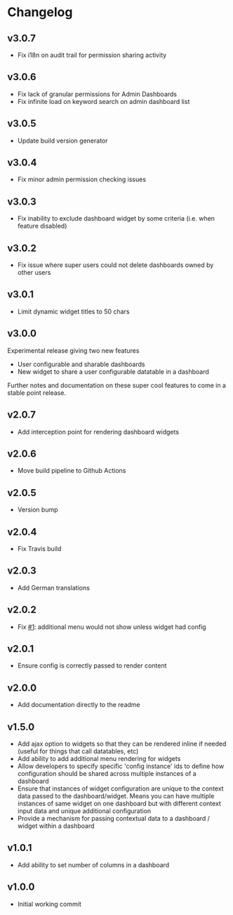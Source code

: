 # Changelog

## v3.0.7

* Fix i18n on audit trail for permission sharing activity

## v3.0.6

* Fix lack of granular permissions for Admin Dashboards
* Fix infinite load on keyword search on admin dashboard list

## v3.0.5

* Update build version generator

## v3.0.4

* Fix minor admin permission checking issues

## v3.0.3

* Fix inability to exclude dashboard widget by some criteria (i.e. when feature disabled)

## v3.0.2

* Fix issue where super users could not delete dashboards owned by other users

## v3.0.1

* Limit dynamic widget titles to 50 chars

## v3.0.0

Experimental release giving two new features

* User configurable and sharable dashboards
* New widget to share a user configurable datatable in a dashboard

Further notes and documentation on these super cool features to come in a stable point release.

## v2.0.7

* Add interception point for rendering dashboard widgets

## v2.0.6

* Move build pipeline to Github Actions

## v2.0.5

* Version bump

## v2.0.4

* Fix Travis build

## v2.0.3

* Add German translations

## v2.0.2

* Fix [#1](https://github.com/pixl8/preside-ext-admin-dashboards/issues/1): additional menu would not show unless widget had config

## v2.0.1

* Ensure config is correctly passed to render content

## v2.0.0

* Add documentation directly to the readme

## v1.5.0

* Add ajax option to widgets so that they can be rendered inline if needed (useful for things that call datatables, etc)
* Add ability to add additional menu rendering for widgets
* Allow developers to specify specific 'config instance' ids to define how configuration should be shared across multiple instances of a dashboard
* Ensure that instances of widget configuration are unique to the context data passed to the dashboard/widget. Means you can have multiple instances of same widget on one dashboard but with different context input data and unique additional configuration
* Provide a mechanism for passing contextual data to a dashboard / widget within a dashboard

## v1.0.1

* Add ability to set number of columns in a dashboard

## v1.0.0

* Initial working commit
